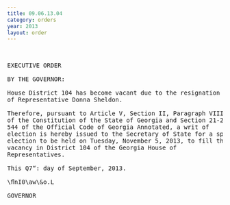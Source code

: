 ```yaml
---
title: 09.06.13.04
category: orders
year: 2013
layout: order
---
```


<pre> 

EXECUTIVE ORDER

BY THE GOVERNOR:

House District 104 has become vacant due to the resignation
of Representative Donna Sheldon.

Therefore, pursuant to Article V, Section II, Paragraph VIII
of the Constitution of the State of Georgia and Section 21-2-
544 of the Official Code of Georgia Annotated, a writ of
election is hereby issued to the Secretary of State for a special
election to be held on Tuesday, November 5, 2013, to fill the
vacancy in District 104 of the Georgia House of
Representatives.

This Q7“: day of September, 2013.

\ﬂnI0\aw\<L—>&o.L

GOVERNOR

</pre>
